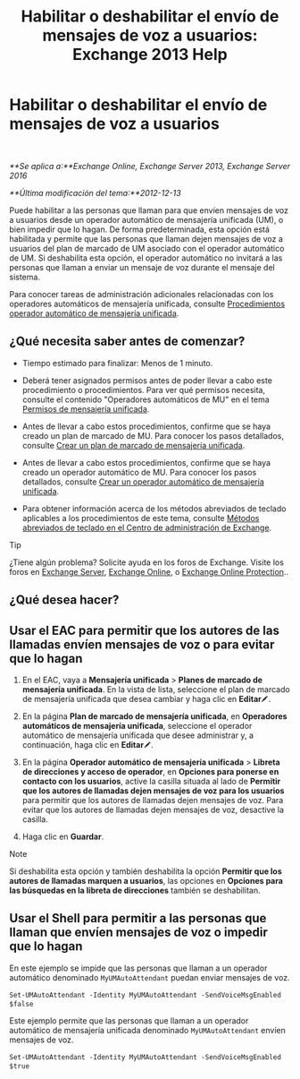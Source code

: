 ﻿---
title: 'Habilitar o deshabilitar el envío de mensajes de voz a usuarios: Exchange 2013 Help'
TOCTitle: Habilitar o deshabilitar el envío de mensajes de voz a usuarios
ms:assetid: faa300d8-2534-40db-8ef9-428be8bb7934
ms:mtpsurl: https://technet.microsoft.com/es-es/library/Dd351277(v=EXCHG.150)
ms:contentKeyID: 52061951
ms.date: 05/22/2018
mtps_version: v=EXCHG.150
ms.translationtype: MT
---

# Habilitar o deshabilitar el envío de mensajes de voz a usuarios

 

_**Se aplica a:**Exchange Online, Exchange Server 2013, Exchange Server 2016_

_**Última modificación del tema:**2012-12-13_

Puede habilitar a las personas que llaman para que envíen mensajes de voz a usuarios desde un operador automático de mensajería unificada (UM), o bien impedir que lo hagan. De forma predeterminada, esta opción está habilitada y permite que las personas que llaman dejen mensajes de voz a usuarios del plan de marcado de UM asociado con el operador automático de UM. Si deshabilita esta opción, el operador automático no invitará a las personas que llaman a enviar un mensaje de voz durante el mensaje del sistema.

Para conocer tareas de administración adicionales relacionadas con los operadores automáticos de mensajería unificada, consulte [Procedimientos operador automático de mensajería unificada](um-auto-attendant-procedures-exchange-2013-help.md).

## ¿Qué necesita saber antes de comenzar?

  - Tiempo estimado para finalizar: Menos de 1 minuto.

  - Deberá tener asignados permisos antes de poder llevar a cabo este procedimiento o procedimientos. Para ver qué permisos necesita, consulte el contenido "Operadores automáticos de MU" en el tema [Permisos de mensajería unificada](unified-messaging-permissions-exchange-2013-help.md).

  - Antes de llevar a cabo estos procedimientos, confirme que se haya creado un plan de marcado de MU. Para conocer los pasos detallados, consulte [Crear un plan de marcado de mensajería unificada](create-a-um-dial-plan-exchange-2013-help.md).

  - Antes de llevar a cabo estos procedimientos, confirme que se haya creado un operador automático de MU. Para conocer los pasos detallados, consulte [Crear un operador automático de mensajería unificada](create-a-um-auto-attendant-exchange-2013-help.md).

  - Para obtener información acerca de los métodos abreviados de teclado aplicables a los procedimientos de este tema, consulte [Métodos abreviados de teclado en el Centro de administración de Exchange](keyboard-shortcuts-in-the-exchange-admin-center-exchange-online-protection-help.md).


> [!TIP]
> ¿Tiene algún problema? Solicite ayuda en los foros de Exchange. Visite los foros en <A href="https://go.microsoft.com/fwlink/p/?linkid=60612">Exchange Server</A>, <A href="https://go.microsoft.com/fwlink/p/?linkid=267542">Exchange Online</A>, o <A href="https://go.microsoft.com/fwlink/p/?linkid=285351">Exchange Online Protection</A>..



## ¿Qué desea hacer?

## Usar el EAC para permitir que los autores de las llamadas envíen mensajes de voz o para evitar que lo hagan

1.  En el EAC, vaya a **Mensajería unificada** \> **Planes de marcado de mensajería unificada**. En la vista de lista, seleccione el plan de marcado de mensajería unificada que desea cambiar y haga clic en **Editar**![Icono Editar](images/Bb124582.6f53ccb2-1f13-4c02-bea0-30690e6ea71d(EXCHG.150).gif "Icono Editar").

2.  En la página **Plan de marcado de mensajería unificada**, en **Operadores automáticos de mensajería unificada**, seleccione el operador automático de mensajería unificada que desee administrar y, a continuación, haga clic en **Editar**![Icono Editar](images/Bb124582.6f53ccb2-1f13-4c02-bea0-30690e6ea71d(EXCHG.150).gif "Icono Editar").

3.  En la página **Operador automático de mensajería unificada** \> **Libreta de direcciones y acceso de operador**, en **Opciones para ponerse en contacto con los usuarios**, active la casilla situada al lado de **Permitir que los autores de llamadas dejen mensajes de voz para los usuarios** para permitir que los autores de llamadas dejen mensajes de voz. Para evitar que los autores de llamadas dejen mensajes de voz, desactive la casilla.

4.  Haga clic en **Guardar**.


> [!NOTE]
> Si deshabilita esta opción y también deshabilita la opción <STRONG>Permitir que los autores de llamadas marquen a usuarios</STRONG>, las opciones en <STRONG>Opciones para las búsquedas en la libreta de direcciones</STRONG> también se deshabilitan.



## Usar el Shell para permitir a las personas que llaman que envíen mensajes de voz o impedir que lo hagan

En este ejemplo se impide que las personas que llaman a un operador automático denominado `MyUMAutoAttendant` puedan enviar mensajes de voz.

    Set-UMAutoAttendant -Identity MyUMAutoAttendant -SendVoiceMsgEnabled $false

Este ejemplo permite que las personas que llaman a un operador automático de mensajería unificada denominado `MyUMAutoAttendant` envíen mensajes de voz.

    Set-UMAutoAttendant -Identity MyUMAutoAttendant -SendVoiceMsgEnabled $true

